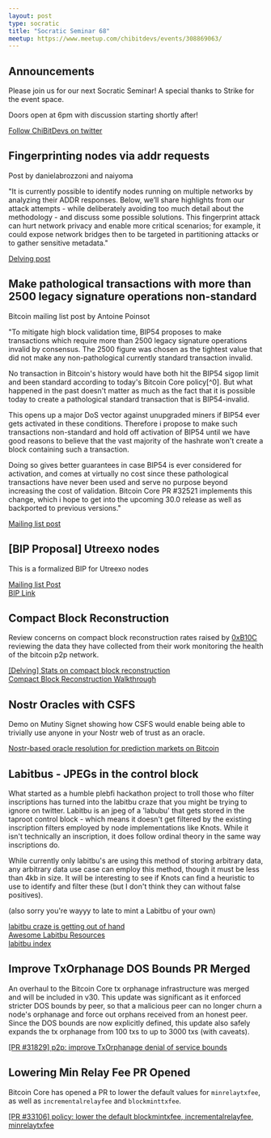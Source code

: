 ```yaml
---
layout: post
type: socratic
title: "Socratic Seminar 68"
meetup: https://www.meetup.com/chibitdevs/events/308869063/
---
```


## Announcements

Please join us for our next Socratic Seminar! A special thanks to Strike for the event space.

Doors open at 6pm with discussion starting shortly after!

[Follow ChiBitDevs on twitter](https://x.com/chibitdevs)

## Fingerprinting nodes via addr requests

Post by danielabrozzoni and naiyoma

"It is currently possible to identify nodes running on multiple networks by analyzing their ADDR responses. 
Below, we’ll share highlights from our attack attempts - while deliberately avoiding too much detail about the methodology - and discuss some possible solutions. 
This fingerprint attack can hurt network privacy and enable more critical scenarios; for example, it could expose network bridges then to be targeted in partitioning attacks or to gather sensitive metadata."

[Delving post](https://delvingbitcoin.org/t/fingerprinting-nodes-via-addr-requests/1786)  

## Make pathological transactions with more than 2500 legacy signature operations non-standard

Bitcoin mailing list post by Antoine Poinsot

"To mitigate high block validation time, BIP54 proposes to make transactions which require more than
2500 legacy signature operations invalid by consensus. The 2500 figure was chosen as the tightest
value that did not make any non-pathological currently standard transaction invalid.

No transaction in Bitcoin's history would have both hit the BIP54 sigop limit and been standard
according to today's Bitcoin Core policy[^0]. But what happened in the past doesn't matter as much
as the fact that it is possible today to create a pathological standard transaction that is
BIP54-invalid.

This opens up a major DoS vector against unupgraded miners if BIP54 ever gets activated in these
conditions. Therefore i propose to make such transactions non-standard and hold off activation of
BIP54 until we have good reasons to believe that the vast majority of the hashrate won't create a
block containing such a transaction.

Doing so gives better guarantees in case BIP54 is ever considered for activation, and comes at
virtually no cost since these pathological transactions have never been used and serve no purpose
beyond increasing the cost of validation. Bitcoin Core PR #32521 implements this change, which i
hope to get into the upcoming 30.0 release as well as backported to previous versions."

[Mailing list post](https://groups.google.com/g/bitcoindev/c/u2Bz1Ms8_lA)

## [BIP Proposal] Utreexo nodes

This is a formalized BIP for Utreexo nodes

[Mailing list Post](https://groups.google.com/g/bitcoindev/c/W1lxBraKG_E)  
[BIP Link](https://github.com/utreexo/biptreexo)

## Compact Block Reconstruction

Review concerns on compact block reconstruction rates raised by [0xB10C](https://delvingbitcoin.org/t/stats-on-compact-block-reconstructions/1052) reviewing the data they have collected from their work monitoring the health of the bitcoin p2p network.

[[Delving] Stats on compact block reconstruction](https://delvingbitcoin.org/t/stats-on-compact-block-reconstructions/1052)  
[Compact Block Reconstruction Walkthrough](https://github.com/xstoicunicornx/bitdevs/tree/master/2408-compact_block_reconstruction_rates)

## Nostr Oracles with CSFS

Demo on Mutiny Signet showing how CSFS would enable being able to trivially use anyone in your Nostr web of trust as an oracle.

[Nostr-based oracle resolution for prediction markets on Bitcoin](https://x.com/dimahledba/status/1946223544234659877)

## Labitbus - JPEGs in the control block

What started as a humble plebfi hackathon project to troll those who filter inscriptions has turned into the labitbu craze that you might be trying to ignore on twitter. Labitbu is an jpeg of a 'labubu' that gets stored in the taproot control block - which means it doesn't get filtered by the existing inscription filters employed by node implementations like Knots. While it isn't technically an inscription, it does follow ordinal theory in the same way inscriptions do.

While currently only labitbu's are using this method of storing arbitrary data, any arbitrary data use case can employ this method, though it must be less than 4kb in size. It will be interesting to see if Knots can find a heuristic to use to identify and filter these (but I don't think they can without false positives).

(also sorry you're wayyy to late to mint a Labitbu of your own)

[labitbu craze is getting out of hand](https://x.com/mononautical/status/1951683985957851367)  
[Awesome Labitbu Resources](https://github.com/rot13maxi/awesome-labitbu)  
[labitbu index](https://x.com/mononautical/status/1953656779986125095)

## Improve TxOrphanage DOS Bounds PR Merged

An overhaul to the Bitcoin Core tx orphanage infrastructure was merged and will be included in v30. This update was significant as it enforced stricter DOS bounds by peer, so that a malicious peer can no longer churn a node's orphanage and force out orphans received from an honest peer. Since the DOS bounds are now explicitly defined, this update also safely expands the tx orphanage from 100 txs to up to 3000 txs (with caveats).

[[PR #31829] p2p: improve TxOrphanage denial of service bounds](https://github.com/bitcoin/bitcoin/pull/31829)

## Lowering Min Relay Fee PR Opened

Bitcoin Core has opened a PR to lower the default values for `minrelaytxfee`, as well as `incrementalrelayfee` and `blockminttxfee`.

[[PR #33106] policy: lower the default blockmintxfee, incrementalrelayfee, minrelaytxfee](https://github.com/bitcoin/bitcoin/pull/33106)
